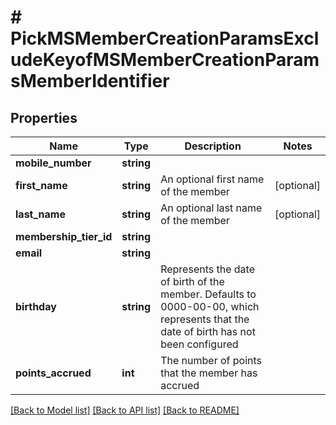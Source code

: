 # # PickMSMemberCreationParamsExcludeKeyofMSMemberCreationParamsMemberIdentifier

## Properties

Name | Type | Description | Notes
------------ | ------------- | ------------- | -------------
**mobile_number** | **string** |  |
**first_name** | **string** | An optional first name of the member | [optional]
**last_name** | **string** | An optional last name of the member | [optional]
**membership_tier_id** | **string** |  |
**email** | **string** |  |
**birthday** | **string** | Represents the date of birth of the member. Defaults to 0000-00-00, which represents that the date of birth has not been configured |
**points_accrued** | **int** | The number of points that the member has accrued |

[[Back to Model list]](../../README.md#models) [[Back to API list]](../../README.md#endpoints) [[Back to README]](../../README.md)
